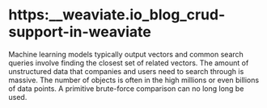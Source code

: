 # https:\_\_weaviate.io_blog_crud-support-in-weaviate

Machine learning models typically output vectors and common search queries involve finding the closest set of related vectors. The amount of unstructured data that companies and users need to search through is massive. The number of objects is often in the high millions or even billions of data points. A primitive brute-force comparison can no long long be used.
